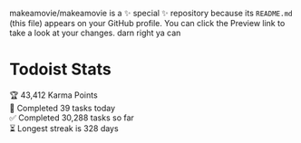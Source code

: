 makeamovie/makeamovie is a ✨ special ✨ repository because its `README.md` (this file) appears on your GitHub profile.
You can click the Preview link to take a look at your changes. darn right ya can

# Todoist Stats

<!-- TODO-IST:START -->
🏆  43,412 Karma Points           
🌸  Completed 39 tasks today           
✅  Completed 30,288 tasks so far           
⏳  Longest streak is 328 days
<!-- TODO-IST:END -->